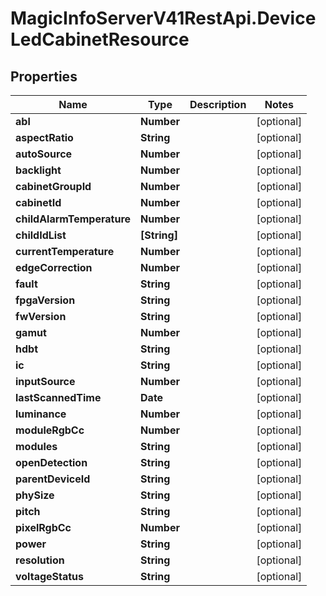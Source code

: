 # MagicInfoServerV41RestApi.DeviceLedCabinetResource

## Properties
Name | Type | Description | Notes
------------ | ------------- | ------------- | -------------
**abl** | **Number** |  | [optional] 
**aspectRatio** | **String** |  | [optional] 
**autoSource** | **Number** |  | [optional] 
**backlight** | **Number** |  | [optional] 
**cabinetGroupId** | **Number** |  | [optional] 
**cabinetId** | **Number** |  | [optional] 
**childAlarmTemperature** | **Number** |  | [optional] 
**childIdList** | **[String]** |  | [optional] 
**currentTemperature** | **Number** |  | [optional] 
**edgeCorrection** | **Number** |  | [optional] 
**fault** | **String** |  | [optional] 
**fpgaVersion** | **String** |  | [optional] 
**fwVersion** | **String** |  | [optional] 
**gamut** | **Number** |  | [optional] 
**hdbt** | **String** |  | [optional] 
**ic** | **String** |  | [optional] 
**inputSource** | **Number** |  | [optional] 
**lastScannedTime** | **Date** |  | [optional] 
**luminance** | **Number** |  | [optional] 
**moduleRgbCc** | **Number** |  | [optional] 
**modules** | **String** |  | [optional] 
**openDetection** | **String** |  | [optional] 
**parentDeviceId** | **String** |  | [optional] 
**phySize** | **String** |  | [optional] 
**pitch** | **String** |  | [optional] 
**pixelRgbCc** | **Number** |  | [optional] 
**power** | **String** |  | [optional] 
**resolution** | **String** |  | [optional] 
**voltageStatus** | **String** |  | [optional] 


